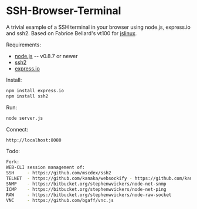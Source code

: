SSH-Browser-Terminal
====================

A trivial example of a SSH terminal in your browser using node.js, express.io and ssh2. Based on Fabrice
Bellard's vt100 for [jslinux](http://bellard.org/jslinux/).


Requirements:

* [node.js](http://nodejs.org/) -- v0.8.7 or newer
* [ssh2](https://github.com/mscdex/ssh2)
* [express.io](https://github.com/techpines/express.io)

Install:
```bash
npm install express.io
npm install ssh2
```
Run:
```bash
node server.js
```
Connect:
```bash
http://localhost:8080
```

Todo:
```bash
Fork:
WEB-CLI session management of:
SSH     - https://github.com/mscdex/ssh2
TELNET  - https://github.com/kanaka/websockify - https://github.com/kanaka/websockify/blob/master/wstelnet.html
SNMP    - https://bitbucket.org/stephenwvickers/node-net-snmp
ICMP    - https://bitbucket.org/stephenwvickers/node-net-ping
RAW     - https://bitbucket.org/stephenwvickers/node-raw-socket
VNC     - https://github.com/bgaff/vnc.js
```
